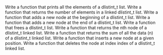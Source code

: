 Write a function that prints all the elements of a dlistint_t list.
Write a function that returns the number of elements in a linked dlistint_t list.
Write a function that adds a new node at the beginning of a dlistint_t list.
Write a function that adds a new node at the end of a dlistint_t list.
Write a function that frees a dlistint_t list.
Write a function that returns the nth node of a dlistint_t linked list.
Write a function that returns the sum of all the data (n) of a dlistint_t linked list.
Write a function that inserts a new node at a given position.
Write a function that deletes the node at index index of a dlistint_t linked list.

